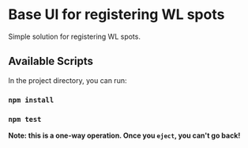 # Base UI for registering WL spots

Simple solution for registering WL spots.

## Available Scripts

In the project directory, you can run:

### `npm install`

### `npm test`

**Note: this is a one-way operation. Once you `eject`, you can't go back!**

